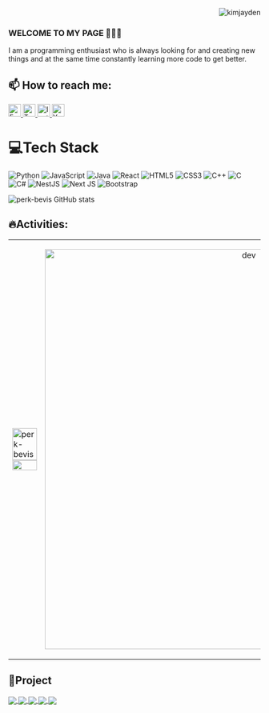 <p align="right"> <img src="https://komarev.com/ghpvc/?username=perk-bevis&style=flat-square" alt="kimjayden" /> </p>

### WELCOME TO MY PAGE 👋👋👋
I am a programming enthusiast who is always looking for and creating new things and at the same time constantly learning more code to get better.
## 📫 How to reach me: 
<p>
    <a href="https://www.facebook.com/perkbevis2k4">
        <img src="https://img.shields.io/badge/Facebook-%231877F2.svg?logo=Facebook&logoColor=white" alt="Facebook" height="25px">
    </a>
    <a href="https://twitter.com/coder2k4">
        <img src="https://img.shields.io/badge/Twitter-%231DA1F2.svg?logo=Twitter&logoColor=white" alt="Twitter" height="25px">
    </a>
    <a href="https://instagram.com/perkbevis2k4?igshid=OGQ5ZDc2ODk2ZA==">
        <img src="https://img.shields.io/badge/Instagram-%23E4405F.svg?logo=Instagram&logoColor=white" alt="Instagram" height="25px">
    </a>
    <a href="https://youtube.com/@BIBICODER?si=eegYE631FoGz_mPe">
        <img src="https://img.shields.io/badge/YouTube-%23FF0000.svg?logo=YouTube&logoColor=white" alt="YouTube" height="25px">
    </a>
</p> 

# 💻Tech Stack
![Python](https://img.shields.io/badge/python-black?style=for-the-badge&logo=python)
![JavaScript](https://img.shields.io/badge/javascript-black?style=for-the-badge&logo=javascript)
![Java](https://img.shields.io/badge/java-black?style=for-the-badge&logo=openjdk)
![React](https://img.shields.io/badge/react-black?style=for-the-badge&logo=react)
![HTML5](https://img.shields.io/badge/html5-black?style=for-the-badge&logo=html5)
![CSS3](https://img.shields.io/badge/css3-black?style=for-the-badge&logo=css3)
![C++](https://img.shields.io/badge/c++-black?style=for-the-badge&logo=cplusplus)
![C](https://img.shields.io/badge/c-black?style=for-the-badge&logo=c)
![C#](https://img.shields.io/badge/c%23-%23239120.svg?style=for-the-badge&logo=c-sharp&logoColor=white)
![NestJS](https://img.shields.io/badge/nestjs-%23E0234E.svg?style=for-the-badge&logo=nestjs&logoColor=white)
![Next JS](https://img.shields.io/badge/Next-black?style=for-the-badge&logo=next.js&logoColor=white)
![Bootstrap](https://img.shields.io/badge/bootstrap-%238511FA.svg?style=for-the-badge&logo=bootstrap&logoColor=white)

![perk-bevis GitHub stats](https://github-readme-stats.vercel.app/api?username=perk-bevis&show_icons=true&theme=radical)

## 🔥Activities:

<table style="width:100%;">
  <tr>
    <td>
      <img src="https://github-readme-stats.vercel.app/api/top-langs?username=perk-bevis&show_icons=true&locale=en&layout=compact" alt="perk-bevis" width="100%"/>
     <img src="https://github-readme-streak-stats.herokuapp.com?user=perk-bevis&theme=transparent&mode=weekly" width="100%"/>
    </td>
    <td>
      <p align="center"> 
        <img src="https://camo.githubusercontent.com/9526ac819693841b42fbc4af532833c8f745bf208eb483037b8b633ef5f3beef/68747470733a2f2f692e696d6775722e636f6d2f4c6d5876784e312e676966" alt="dev" width="800px"/>
      </p>
    </td>
  </tr>
</table>

## 🔴Project 
<a href="https://github.com/perk-bevis/w3_band">
  <!-- Change the `github-readme-stats.anuraghazra1.vercel.app` to `github-readme-stats.vercel.app`  -->
  <img align="center" src="https://github-readme-stats.anuraghazra1.vercel.app/api/pin/?username=perk-bevis&repo=w3_band&theme=merko" />
</a>

<a href="https://github.com/perk-bevis/Flex_Box">
  <!-- Change the `github-readme-stats.anuraghazra1.vercel.app` to `github-readme-stats.vercel.app`  -->
  <img align="center" src="https://github-readme-stats.anuraghazra1.vercel.app/api/pin/?username=perk-bevis&repo=Flex_Box&theme=gruvbox" />
</a>    
<a href="https://github.com/perk-bevis/login_form">
  <!-- Change the `github-readme-stats.anuraghazra1.vercel.app` to `github-readme-stats.vercel.app`  -->
  <img align="center" src="https://github-readme-stats.anuraghazra1.vercel.app/api/pin/?username=perk-bevis&repo=login_form&theme=dark" />
</a>
<a href="https://github.com/perk-bevis/phone-sshop">
  <!-- Change the `github-readme-stats.anuraghazra1.vercel.app` to `github-readme-stats.vercel.app`  -->
  <img align="center" src="https://github-readme-stats.anuraghazra1.vercel.app/api/pin/?username=perk-bevis&repo=phone-sshop&theme=onedark" />
</a> 
<a href="https://github.com/perk-bevis/example_code">
  <!-- Change the `github-readme-stats.anuraghazra1.vercel.app` to `github-readme-stats.vercel.app`  -->
  <img align="center" src="https://github-readme-stats.anuraghazra1.vercel.app/api/pin/?username=perk-bevis&repo=example_code&theme=synthwave" />
</a>   
